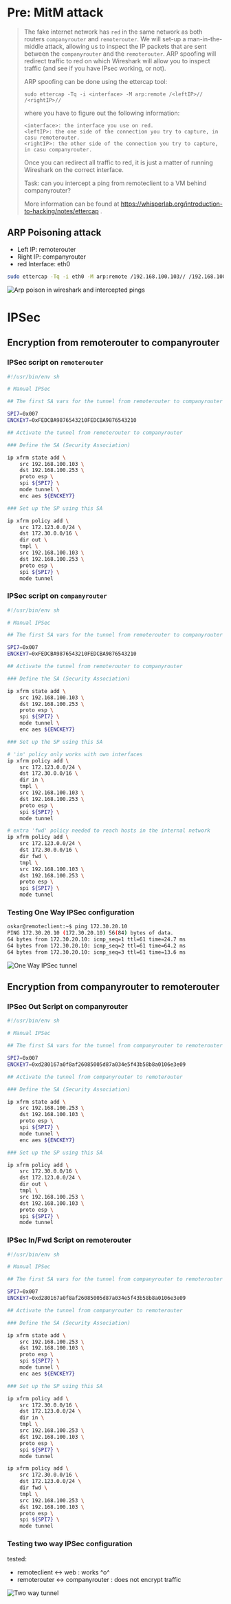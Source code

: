 # Pre: MitM attack

> The fake internet network has `red` in the same network as both routers `companyrouter` and `remoterouter`. We will set-up a man-in-the-middle attack, allowing us to inspect the IP packets that are sent between the `companyrouter` and the `remoterouter`. ARP spoofing will redirect traffic to red on which Wireshark will allow you to inspect traffic (and see if you have IPsec working, or not).
> 
> ARP spoofing can be done using the ettercap tool:
> 
> ```
> sudo ettercap -Tq -i <interface> -M arp:remote /<leftIP>// /<rightIP>//
> ```
> 
> where you have to figure out the following information:
> 
>     <interface>: the interface you use on red.
>     <leftIP>: the one side of the connection you try to capture, in casu remoterouter.
>     <rightIP>: the other side of the connection you try to capture, in casu companyrouter.
> 
> Once you can redirect all traffic to red, it is just a matter of running Wireshark on the correct interface.
> 
> Task: can you intercept a ping from remoteclient to a VM behind companyrouter?
> 
> More information can be found at https://whisperlab.org/introduction-to-hacking/notes/ettercap .
>

## ARP Poisoning attack

- Left IP: remoterouter
- Right IP: companyrouter
- red Interface: eth0

```sh
sudo ettercap -Tq -i eth0 -M arp:remote /192.168.100.103// /192.168.100.253//
```

![Arp poison in wireshark and intercepted pings](../img/arp_poison_mitm.png)

# IPSec 

## Encryption from remoterouter to companyrouter


### IPSec script on `remoterouter`

```sh
#!/usr/bin/env sh

# Manual IPSec

## The first SA vars for the tunnel from remoterouter to companyrouter

SPI7=0x007
ENCKEY7=0xFEDCBA9876543210FEDCBA9876543210

## Activate the tunnel from remoterouter to companyrouter

### Define the SA (Security Association)

ip xfrm state add \
    src 192.168.100.103 \
    dst 192.168.100.253 \
    proto esp \
    spi ${SPI7} \
    mode tunnel \
    enc aes ${ENCKEY7}

### Set up the SP using this SA

ip xfrm policy add \
    src 172.123.0.0/24 \
    dst 172.30.0.0/16 \
    dir out \
    tmpl \
    src 192.168.100.103 \
    dst 192.168.100.253 \
    proto esp \
    spi ${SPI7} \
    mode tunnel
```


### IPSec script on `companyrouter`

```sh
#!/usr/bin/env sh

# Manual IPSec

## The first SA vars for the tunnel from remoterouter to companyrouter

SPI7=0x007
ENCKEY7=0xFEDCBA9876543210FEDCBA9876543210

## Activate the tunnel from remoterouter to companyrouter

### Define the SA (Security Association)

ip xfrm state add \
    src 192.168.100.103 \
    dst 192.168.100.253 \
    proto esp \
    spi ${SPI7} \
    mode tunnel \
    enc aes ${ENCKEY7}

### Set up the SP using this SA

# 'in' policy only works with own interfaces
ip xfrm policy add \
    src 172.123.0.0/24 \
    dst 172.30.0.0/16 \
    dir in \
    tmpl \
    src 192.168.100.103 \
    dst 192.168.100.253 \
    proto esp \
    spi ${SPI7} \
    mode tunnel

# extra 'fwd' policy needed to reach hosts in the internal network
ip xfrm policy add \
    src 172.123.0.0/24 \
    dst 172.30.0.0/16 \
    dir fwd \
    tmpl \
    src 192.168.100.103 \
    dst 192.168.100.253 \
    proto esp \
    spi ${SPI7} \
    mode tunnel
```

### Testing One Way IPSec configuration

```sh
oskar@remoteclient:~$ ping 172.30.20.10
PING 172.30.20.10 (172.30.20.10) 56(84) bytes of data.
64 bytes from 172.30.20.10: icmp_seq=1 ttl=61 time=24.7 ms
64 bytes from 172.30.20.10: icmp_seq=2 ttl=61 time=64.2 ms
64 bytes from 172.30.20.10: icmp_seq=3 ttl=61 time=13.6 ms
```

![One Way IPSec tunnel](../img/ipsec_one_way_tunnel.png)


## Encryption from companyrouter to remoterouter

### IPSec Out Script on companyrouter

```sh
#!/usr/bin/env sh

# Manual IPSec

## The first SA vars for the tunnel from companyrouter to remoterouter

SPI7=0x007
ENCKEY7=0xd280167a0f8af26085005d87a034e5f43b58b8a0106e3e09

## Activate the tunnel from companyrouter to remoterouter

### Define the SA (Security Association)

ip xfrm state add \
    src 192.168.100.253 \
    dst 192.168.100.103 \
    proto esp \
    spi ${SPI7} \
    mode tunnel \
    enc aes ${ENCKEY7}

### Set up the SP using this SA

ip xfrm policy add \
    src 172.30.0.0/16 \
    dst 172.123.0.0/24 \
    dir out \
    tmpl \
    src 192.168.100.253 \
    dst 192.168.100.103 \
    proto esp \
    spi ${SPI7} \
    mode tunnel
```

### IPSec In/Fwd Script on remoterouter

```sh
#!/usr/bin/env sh

# Manual IPSec

## The first SA vars for the tunnel from companyrouter to remoterouter

SPI7=0x007
ENCKEY7=0xd280167a0f8af26085005d87a034e5f43b58b8a0106e3e09

## Activate the tunnel from companyrouter to remoterouter

### Define the SA (Security Association)

ip xfrm state add \
    src 192.168.100.253 \
    dst 192.168.100.103 \
    proto esp \
    spi ${SPI7} \
    mode tunnel \
    enc aes ${ENCKEY7}

### Set up the SP using this SA

ip xfrm policy add \
    src 172.30.0.0/16 \
    dst 172.123.0.0/24 \
    dir in \
    tmpl \
    src 192.168.100.253 \
    dst 192.168.100.103 \
    proto esp \
    spi ${SPI7} \
    mode tunnel

ip xfrm policy add \
    src 172.30.0.0/16 \
    dst 172.123.0.0/24 \
    dir fwd \
    tmpl \
    src 192.168.100.253 \
    dst 192.168.100.103 \
    proto esp \
    spi ${SPI7} \
    mode tunnel
```

### Testing two way IPSec configuration

tested:
- remoteclient <-> web : works ^o^
- remoterouter <-> companyrouter : does not encrypt traffic

![Two way tunnel](../img/ipsec_two_way_tunnel.png)


